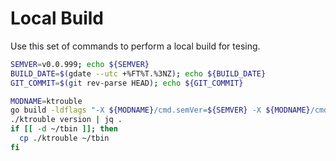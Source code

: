 # Local Build

Use this set of commands to perform a local build for tesing.

```bash
SEMVER=v0.0.999; echo ${SEMVER}
BUILD_DATE=$(gdate --utc +%FT%T.%3NZ); echo ${BUILD_DATE}
GIT_COMMIT=$(git rev-parse HEAD); echo ${GIT_COMMIT}

MODNAME=ktrouble
go build -ldflags "-X ${MODNAME}/cmd.semVer=${SEMVER} -X ${MODNAME}/cmd.buildDate=${BUILD_DATE} -X ${MODNAME}/cmd.gitCommit=${GIT_COMMIT} -X ${MODNAME}/cmd.gitRef=/refs/tags/${SEMVER}" && \
./ktrouble version | jq .
if [[ -d ~/tbin ]]; then
  cp ./ktrouble ~/tbin
fi
```
